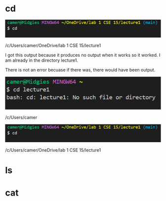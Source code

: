 # cd

![Image](https://github.com/camunkefer/cse15l-lab-reports/blob/main/Screenshot%202024-04-02%20102039.png)

/c/Users/camer/OneDrive/lab 1 CSE 15/lecture1

I got this output because it produces no output when it works so it worked. I am already in the directory lecture1.

There is not an error becuase if there was, there would have been output.



![Image](https://github.com/camunkefer/cse15l-lab-reports/blob/main/Screenshot%202024-04-02%20102218.png)


/c/Users/camer


![Image](https://github.com/camunkefer/cse15l-lab-reports/blob/main/Screenshot%202024-04-02%20102039.png)


/c/Users/camer/OneDrive/lab 1 CSE 15/lecture1


# ls


# cat
